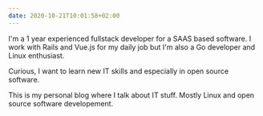 ```yaml
---
date: 2020-10-21T10:01:58+02:00
---
```


I'm a 1 year experienced fullstack developer for a SAAS based software. I work with Rails and Vue.js for my daily job but I'm also a Go developer and Linux enthusiast.

Curious, I want to learn new IT skills and especially in open source software.

This is my personal blog where I talk about IT stuff. Mostly Linux and open source software developement.
